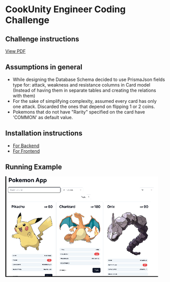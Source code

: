 # CookUnity Engineer Coding Challenge

## Challenge instructions

[View PDF](Engineer_Coding_Challenge.pdf)

## Assumptions in general

- While designing the Database Schema decided to use PrismaJson fields type for: attack, weakness and resistance columns in Card model (Instead of having them in separate tables and creating the relations with them)
- For the sake of simplifying complexity, assumed every card has only one attack. Discarded the ones that depend on flipping 1 or 2 coins.
- Pokemons that do not have "Rarity" specified on the card have 'COMMON' as default value.

## Installation instructions

- [For Backend](https://github.com/JulianCazaux/cu-challenge/tree/main/backend)
- [For Frontend](https://github.com/JulianCazaux/cu-challenge/tree/main/frontend)

## Running Example

![Running Example](running-demo.gif)
